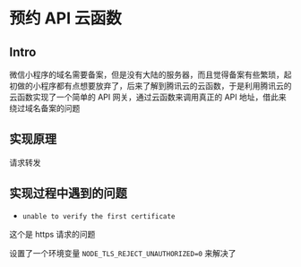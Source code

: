 # 预约 API 云函数

## Intro

微信小程序的域名需要备案，但是没有大陆的服务器，而且觉得备案有些繁琐，起初做的小程序都有点想要放弃了，后来了解到腾讯云的云函数，于是利用腾讯云的云函数实现了一个简单的 API 网关，通过云函数来调用真正的 API 地址，借此来绕过域名备案的问题

## 实现原理

请求转发

## 实现过程中遇到的问题

- `unable to verify the first certificate`

这个是 https 请求的问题

设置了一个环境变量 `NODE_TLS_REJECT_UNAUTHORIZED=0` 来解决了
